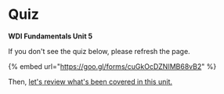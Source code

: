 # Quiz

**WDI Fundamentals Unit 5**

If you don't see the quiz below, please refresh the page.

{% embed url="https://goo.gl/forms/cuGkOcDZNIMB68vB2" %}



Then, [let's review what's been covered in this unit.](layout-basics-cheatsheet.md)

